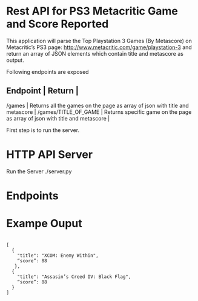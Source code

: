 # Rest API for PS3 Metacritic Game and Score Reported

This application will parse the Top Playstation 3 Games (By Metascore) on Metacritic’s PS3 page: http://www.metacritic.com/game/playstation-3 and return an array of JSON elements which contain title and metascore as output.

Following endpoints are exposed

Endpoint | Return |
-------------------
/games | Returns all the games on the page as array of json with title and metascore |
/games/TITLE_OF_GAME | Returns specific game on the page as array of json with title and metascore |

First step is to run the server.
# HTTP API Server
Run the Server
./server.py

# Endpoints


# Exampe Ouput
<code>
[
  {
    "title": "XCOM: Enemy Within",
    “score”: 88
   },
  {
    "title": "Assasin’s Creed IV: Black Flag",
    “score”: 88
  }
]
</code>
